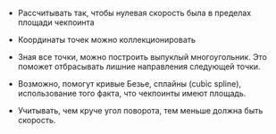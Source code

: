 * Рассчитывать так, чтобы нулевая скорость была в пределах площади чекпоинта


* Координаты точек можно коллекционировать
* Зная все точки, можно построить выпуклый многоугольник. Это поможет отбрасывать
лишние направления следующей точки.
* Возможно, помогут кривые Безье, сплайны (cubic spline), использование того факта, что
чекпоинты имеют площадь.
* Учитывать, чем круче угол поворота, тем меньше должна быть скорость.